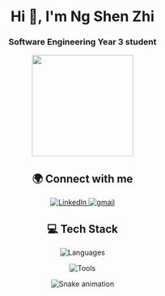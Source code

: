 <h1 align="center">Hi 👋, I'm Ng Shen Zhi</h1>

<h3 align="center"><b>Software Engineering Year 3 student</b></h3>


<p align="center">
  <a href="https://github.com/anuraghazra/convoychat">
    <img height=200 align="center" src="https://github-readme-stats.vercel.app/api/top-langs?username=ObsCure9277&theme=dark&layout=compact&langs_count=6&exclude_repo=TARUMT-RSW-2325,ObsCure9277.github.io&card_width=300)"/>
  </a>
</p>

<h2 align="center">🌍 Connect with me</h2>

<p align="center">
  <a href="https://www.linkedin.com/in/ng-shen-zhi-43126a361" target="blank">
    <img src="https://skillicons.dev/icons?i=linkedin" alt="LinkedIn" />
  </a>
  <a href="https://mail.google.com/mail/u/0/?fs=1&tf=cm&source=mailto&to=ngshenzhiwork@gmail.com" target="blank">
    <img src="https://skillicons.dev/icons?i=gmail" alt="gmail" />
  </a>
</p>

<h2 align="center">💻 Tech Stack</h2>

<p align="center">
  <img src="https://go-skill-icons.vercel.app/api/icons?i=html,css,cpp,cs,assembly,js,java,dart,react,nextjs,tailwindcss" alt="Languages" />
</p>

<p align="center">
  <img src="https://go-skill-icons.vercel.app/api/icons?i=vscode,visualstudio,androidstudio,flutter,oracle,firebase,npm,canva,figma" alt="Tools" />
</p>

<div align="center">
  <img src="https://profile-readme-generator.com/assets/snake.svg" alt="Snake animation" />
</div>

